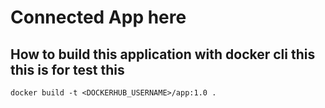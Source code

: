 # Connected App here 

## How to build this application with docker cli this this is for test this
```
docker build -t <DOCKERHUB_USERNAME>/app:1.0 .
```
